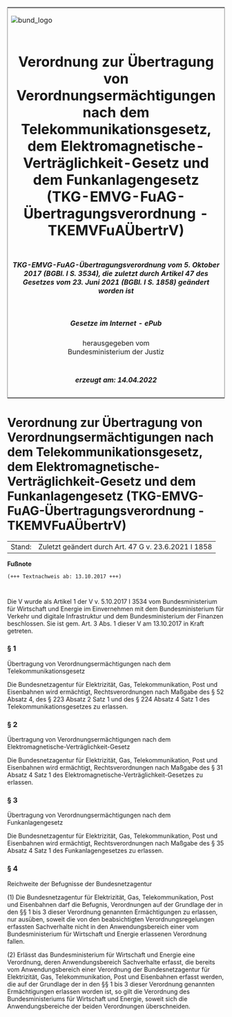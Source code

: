 <span id="DECKBLATT.html"></span>

<table border="0" frame="border" width="100%">

<tr valign="top">

<td align="left">

![bund\_logo](BfJ_2021_Web_de_de.gif)

</td>

<td align="right">

 

</td>

</tr>

<tr align="center" valign="middle">

<td colspan="2">

# Verordnung zur Übertragung von Verordnungsermächtigungen nach dem Telekommunikationsgesetz, dem Elektromagnetische-Verträglichkeit-Gesetz und dem Funkanlagengesetz (TKG-EMVG-FuAG-Übertragungsverordnung - TKEMVFuAÜbertrV)

</td>

</tr>

<tr align="center" valign="middle">

<td colspan="2">

##### TKG-EMVG-FuAG-Übertragungsverordnung vom 5. Oktober 2017 (BGBl. I S. 3534), die zuletzt durch Artikel 47 des Gesetzes vom 23. Juni 2021 (BGBl. I S. 1858) geändert worden ist

</td>

</tr>

<tr align="center" valign="middle">

<td colspan="2">

  
  

##### Gesetze im Internet - ePub  
  
herausgegeben vom  
Bundesministerium der Justiz

</td>

</tr>

<tr align="center" valign="bottom">

<td colspan="2">

  
  

##### erzeugt am: 14.04.2022

</td>

</tr>

</table>

<span id="BJNR353410017.html"></span>

# Verordnung zur Übertragung von Verordnungsermächtigungen nach dem Telekommunikationsgesetz, dem Elektromagnetische-Verträglichkeit-Gesetz und dem Funkanlagengesetz (TKG-EMVG-FuAG-Übertragungsverordnung - TKEMVFuAÜbertrV)

<div>

<div class="jnhtml">

|        |                                                      |
| ------ | ---------------------------------------------------- |
| Stand: | Zuletzt geändert durch Art. 47 G v. 23.6.2021 I 1858 |

</div>

</div>

<div>

  
**Fußnote**

<div class="jnhtml">

<div>

<div class="jurAbsatz">

  

``` 
(+++ Textnachweis ab: 13.10.2017 +++)

 
```

Die V wurde als Artikel 1 der V v. 5.10.2017 I 3534 vom
Bundesministerium für Wirtschaft und Energie im Einvernehmen mit dem
Bundesministerium für Verkehr und digitale Infrastruktur und dem
Bundesministerium der Finanzen beschlossen. Sie ist gem. Art. 3 Abs. 1
dieser V am 13.10.2017 in Kraft getreten.

</div>

</div>

</div>

</div>

<span id="BJNR353410017BJNE000102119.html"></span>

### § 1  
Übertragung von Verordnungsermächtigungen nach dem Telekommunikationsgesetz

<div>

<div class="jnhtml">

<div>

<div class="jurAbsatz">

Die Bundesnetzagentur für Elektrizität, Gas, Telekommunikation, Post und
Eisenbahnen wird ermächtigt, Rechtsverordnungen nach Maßgabe des § 52
Absatz 4, des § 223 Absatz 2 Satz 1 und des § 224 Absatz 4 Satz 1 des
Telekommunikationsgesetzes zu erlassen.

</div>

</div>

</div>

</div>

<span id="BJNR353410017BJNE000200000.html"></span>

### § 2  
Übertragung von Verordnungsermächtigungen nach dem Elektromagnetische-Verträglichkeit-Gesetz

<div>

<div class="jnhtml">

<div>

<div class="jurAbsatz">

Die Bundesnetzagentur für Elektrizität, Gas, Telekommunikation, Post und
Eisenbahnen wird ermächtigt, Rechtsverordnungen nach Maßgabe des § 31
Absatz 4 Satz 1 des Elektromagnetische-Verträglichkeit-Gesetzes zu
erlassen.

</div>

</div>

</div>

</div>

<span id="BJNR353410017BJNE000300000.html"></span>

### § 3  
Übertragung von Verordnungsermächtigungen nach dem Funkanlagengesetz

<div>

<div class="jnhtml">

<div>

<div class="jurAbsatz">

Die Bundesnetzagentur für Elektrizität, Gas, Telekommunikation, Post und
Eisenbahnen wird ermächtigt, Rechtsverordnungen nach Maßgabe des § 35
Absatz 4 Satz 1 des Funkanlagengesetzes zu erlassen.

</div>

</div>

</div>

</div>

<span id="BJNR353410017BJNE000400000.html"></span>

### § 4  
Reichweite der Befugnisse der Bundesnetzagentur

<div>

<div class="jnhtml">

<div>

<div class="jurAbsatz">

(1) Die Bundesnetzagentur für Elektrizität, Gas, Telekommunikation, Post
und Eisenbahnen darf die Befugnis, Verordnungen auf der Grundlage der in
den §§ 1 bis 3 dieser Verordnung genannten Ermächtigungen zu erlassen,
nur ausüben, soweit die von den beabsichtigten Verordnungsregelungen
erfassten Sachverhalte nicht in den Anwendungsbereich einer vom
Bundesministerium für Wirtschaft und Energie erlassenen Verordnung
fallen.

</div>

<div class="jurAbsatz">

(2) Erlässt das Bundesministerium für Wirtschaft und Energie eine
Verordnung, deren Anwendungsbereich Sachverhalte erfasst, die bereits
vom Anwendungsbereich einer Verordnung der Bundesnetzagentur für
Elektrizität, Gas, Telekommunikation, Post und Eisenbahnen erfasst
werden, die auf der Grundlage der in den §§ 1 bis 3 dieser Verordnung
genannten Ermächtigungen erlassen worden ist, so gilt die Verordnung des
Bundesministeriums für Wirtschaft und Energie, soweit sich die
Anwendungsbereiche der beiden Verordnungen überschneiden.

</div>

</div>

</div>

</div>
